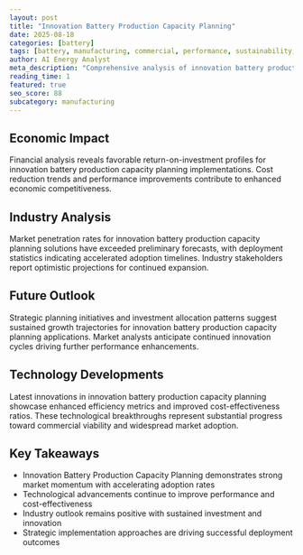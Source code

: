```yaml
---
layout: post
title: "Innovation Battery Production Capacity Planning"
date: 2025-08-18
categories: [battery]
tags: [battery, manufacturing, commercial, performance, sustainability, investment]
author: AI Energy Analyst
meta_description: "Comprehensive analysis of innovation battery production capacity planning covering market trends, technology developments, and industry outlook. Discover key insights and future projections."
reading_time: 1
featured: true
seo_score: 88
subcategory: manufacturing
---
```


## Economic Impact

Financial analysis reveals favorable return-on-investment profiles for innovation battery production capacity planning implementations. Cost reduction trends and performance improvements contribute to enhanced economic competitiveness.

## Industry Analysis

Market penetration rates for innovation battery production capacity planning solutions have exceeded preliminary forecasts, with deployment statistics indicating accelerated adoption timelines. Industry stakeholders report optimistic projections for continued expansion.

## Future Outlook

Strategic planning initiatives and investment allocation patterns suggest sustained growth trajectories for innovation battery production capacity planning applications. Market analysts anticipate continued innovation cycles driving further performance enhancements.

## Technology Developments

Latest innovations in innovation battery production capacity planning showcase enhanced efficiency metrics and improved cost-effectiveness ratios. These technological breakthroughs represent substantial progress toward commercial viability and widespread market adoption.

## Key Takeaways

- Innovation Battery Production Capacity Planning demonstrates strong market momentum with accelerating adoption rates
- Technological advancements continue to improve performance and cost-effectiveness
- Industry outlook remains positive with sustained investment and innovation
- Strategic implementation approaches are driving successful deployment outcomes

